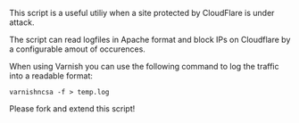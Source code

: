 
This script is a useful utiliy when a site protected by CloudFlare is under attack.

The script can read logfiles in Apache format and block IPs on Cloudflare by a
configurable amout of occurences.

When using Varnish you can use the following command to log the traffic into a 
readable format:

`varnishncsa -f > temp.log`


Please fork and extend this script! 
